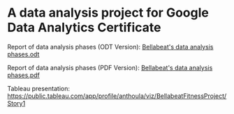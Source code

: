 # A data analysis project for Google Data Analytics Certificate

Report of data analysis phases (ODT Version):
[Bellabeat's data analysis phases.odt](https://github.com/anthoulab/Bellabeat-Data-Analysis-case-study/files/10324747/Bellabeat.s.data.analysis.phases.odt)

Report of data analysis phases (PDF Version):
[Bellabeat's data analysis phases.pdf](https://github.com/anthoulab/Bellabeat-Data-Analysis-case-study/files/10324749/Bellabeat.s.data.analysis.phases.pdf)

Tableau presentation:
https://public.tableau.com/app/profile/anthoula/viz/BellabeatFitnessProject/Story1
